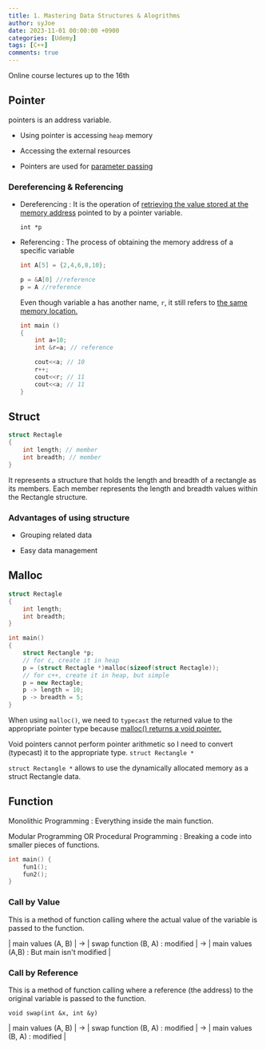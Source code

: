 ```yaml
---
title: 1. Mastering Data Structures & Alogrithms
author: syJoe
date: 2023-11-01 00:00:00 +0900
categories: [Udemy]
tags: [C++]
comments: true  
---
```


Online course lectures up to the 16th


## Pointer

pointers is an address variable.

- Using pointer is accessing ```heap``` memory

- Accessing the external resources

- Pointers are used for <u>parameter passing</u>

### Dereferencing & Referencing

- Dereferencing : It is the operation of <u>retrieving the value stored at the memory address</u> pointed to by a pointer variable.

    ```int *p```

- Referencing : The process of obtaining the memory address of a specific variable

    ```c++
    int A[5] = {2,4,6,8,10};

    p = &A[0] //reference
    p = A //reference
    ```

    Even though variable a has another name, ```r```, it still refers to <u>the same memory location.</u>

    ```c++
    int main ()
    {
        int a=10;
        int &r=a; // reference  

        cout<<a; // 10
        r++;
        cout<<r; // 11
        cout<<a; // 11
    }
    ```

## Struct

```c++
struct Rectagle
{
	int length; // member
	int breadth; // member
}
```

It represents a structure that holds the length and breadth of a rectangle as its members. Each member represents the length and breadth values within the Rectangle structure.

### Advantages of using structure

- Grouping related data 

- Easy data management



## Malloc

```c++
struct Rectagle
{
	int length;
	int breadth;
}

int main()
{
	struct Rectangle *p;
	// for c, create it in heap
	p = (struct Rectagle *)malloc(sizeof(struct Rectagle)); 
	// for c++, create it in heap, but simple
	p = new Rectagle;
	p -> length = 10;
	p -> breadth = 5;
}
```

When using ```malloc()```, we need to ```typecast``` the returned value to the appropriate pointer type because <u>malloc() returns a void pointer.</u>

Void pointers cannot perform pointer arithmetic so I need to convert (typecast) it to the appropriate type. ```struct Rectangle *```

```struct Rectangle *``` allows to use the dynamically allocated memory as a struct Rectangle data.



## Function

Monolithic Programming : Everything inside the main function. 

Modular Programming OR Procedural Programming : Breaking a code into smaller pieces of functions.

```c++
int main() {
	fun1(); 
	fun2();
}
```

### Call by Value

This is a method of function calling where the actual value of the variable is passed to the function.

| main values (A, B) | → | swap function (B, A) : modified | →  | main values (A,B) : But main isn't modified |

### Call by Reference

This is a method of function calling where a reference (the address) to the original variable is passed to the function. 

```void swap(int &x, int &y)```

| main values (A, B) | → | swap function (B, A) : modified | →  | main values (B, A) : modified |
